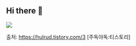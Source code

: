 ## Hi there 👋
<img src="https://img.shields.io/badge/Android-3DDC84?style=flat-square&logo=Android&logoColor=white"/>

출처: https://hulrud.tistory.com/3 [주독야독:티스토리]
<!--
**sarden0302/sarden0302** is a ✨ _special_ ✨ repository because its `README.md` (this file) appears on your GitHub profile.

Here are some ideas to get you started:

- 🔭 I’m currently working on ...
- 🌱 I’m currently learning ...
- 👯 I’m looking to collaborate on ...
- 🤔 I’m looking for help with ...
- 💬 Ask me about ...
- 📫 How to reach me: ...
- 😄 Pronouns: ...
- ⚡ Fun fact: ...
-->
